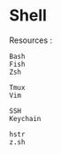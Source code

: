 # Shell 

Resources : 

    Bash  
    Fish  
    Zsh  

    Tmux  
    Vim  

    SSH
    Keychain  
    
    hstr  
    z.sh  
